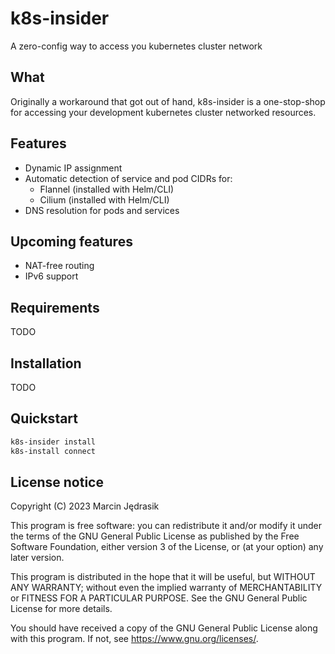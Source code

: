 # k8s-insider
A zero-config way to access you kubernetes cluster network

## What
Originally a workaround that got out of hand, k8s-insider is a one-stop-shop for accessing your development kubernetes cluster networked resources.

## Features
 - Dynamic IP assignment
 - Automatic detection of service and pod CIDRs for:
   - Flannel (installed with Helm/CLI)
   - Cilium (installed with Helm/CLI)
 - DNS resolution for pods and services

## Upcoming features
 - NAT-free routing
 - IPv6 support

## Requirements
TODO

## Installation
TODO

## Quickstart
```bash
k8s-insider install
k8s-install connect
```

## License notice
Copyright (C) 2023 Marcin Jędrasik

This program is free software: you can redistribute it and/or modify it under the terms of the GNU General Public License as published by the Free Software Foundation, either version 3 of the License, or (at your option) any later version.

This program is distributed in the hope that it will be useful, but WITHOUT ANY WARRANTY; without even the implied warranty of MERCHANTABILITY or FITNESS FOR A PARTICULAR PURPOSE. See the GNU General Public License for more details.

You should have received a copy of the GNU General Public License along with this program. If not, see <https://www.gnu.org/licenses/>. 